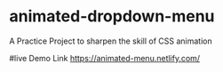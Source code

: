 # animated-dropdown-menu
A Practice Project to sharpen the skill of CSS animation

#live Demo Link
https://animated-menu.netlify.com/
